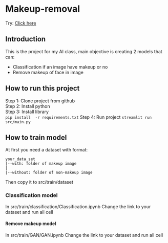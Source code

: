 # Makeup-removal
Try: [Click here](https://anti-makeup.streamlit.app/)

## Introduction
This is the project for my AI class, main objective is creating 2 models that can:
 - Classification if an image have makeup or no
 - Remove makeup of face in image

## How to run this project
Step 1: Clone project from github  
Step 2: Install python  
Step 3: Install library  
```pip install  -r requirements.txt```
Step 4: Run project
```streamlit run src/main.py```

## How to train model
At first you need a dataset with format:
```
your_data_set
|--with: folder of makeup image
|
|--without: folder of non-makeup image
```
Then copy it to src/train/dataset

### Classification model
In src/train/classification/Classification.ipynb
Change the link to your dataset and run all cell

#### Remove makeup model
In src/train/GAN/GAN.ipynb
Change the link to your dataset and run all cell